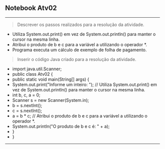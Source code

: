## Notebook Atv02

<hr>

> Descrever os passos realizados para a resolução da atividade.
  - Utiliza System.out.print() em vez de System.out.println() para manter o cursor na mesma linha.
  - Atribui o produto de b e c para a variável a utilizando o operador *.
  - Programa executa um cálculo de exemplo de folha de pagamento.

> Inserir o código Java criado para a resolução da atividade. 
  - import java.util.Scanner;
  - public class Atv02 {
  - public static void main(String[] args) {
  - System.out.print("Informe um inteiro: "); // Utiliza System.out.print() em vez de System.out.println() para manter o cursor na mesma linha.
  - int b, c, a = 0;
  - Scanner s = new Scanner(System.in);
  - b = s.nextInt();
  - c = s.nextInt();
  - a = b * c; // Atribui o produto de b e c para a variável a utilizando o operador *.        
  - System.out.println("O produto de b e c é: " + a);
  - }
  - }

<hr>
